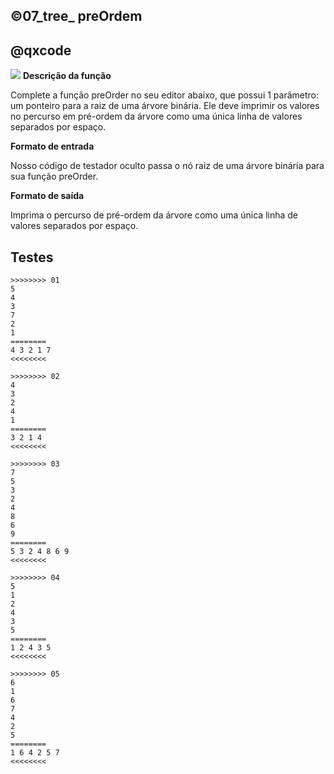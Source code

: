 ## ©07_tree_ preOrdem
## @qxcode

![](__capa.jpg)
**Descrição da função**

Complete a função preOrder no seu editor abaixo, que possui 1 parâmetro: um ponteiro para a raiz de uma árvore binária. Ele deve imprimir os valores no percurso em pré-ordem da árvore como uma única linha de valores separados por espaço.

**Formato de entrada**

Nosso código de testador oculto passa o nó raiz de uma árvore binária para sua função preOrder.

**Formato de saída**

Imprima o percurso de pré-ordem da árvore como uma única linha de valores separados por espaço.

## Testes

```
>>>>>>>> 01
5
4
3
7
2
1
========
4 3 2 1 7 
<<<<<<<<

>>>>>>>> 02
4
3
2
4
1
========
3 2 1 4 
<<<<<<<<

>>>>>>>> 03
7
5
3
2
4
8
6
9
========
5 3 2 4 8 6 9 
<<<<<<<<

>>>>>>>> 04
5
1
2
4
3
5
========
1 2 4 3 5 
<<<<<<<<

>>>>>>>> 05
6
1
6
7
4
2
5
========
1 6 4 2 5 7 
<<<<<<<<
```

